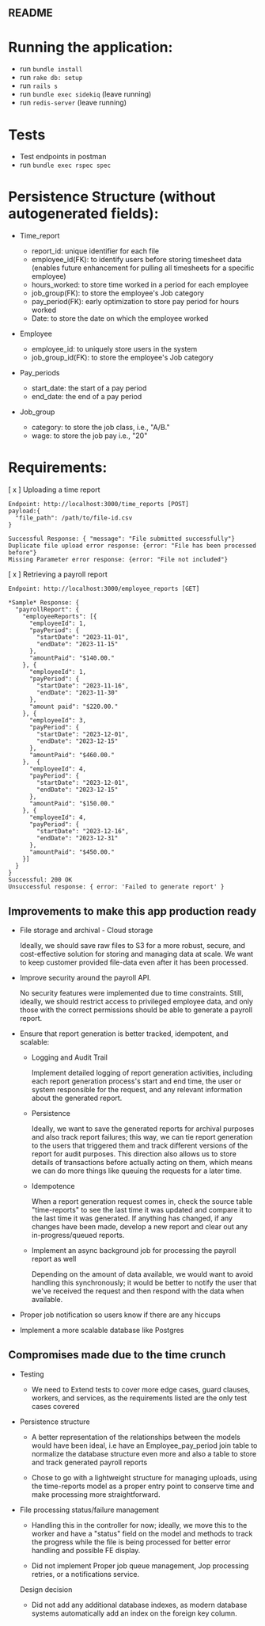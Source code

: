 ## README

# Running the application:

- run `bundle install`
- run `rake db: setup`
- run `rails s`
- run `bundle exec sidekiq` (leave running)
- run `redis-server` (leave running)

# Tests

- Test endpoints in postman
- run `bundle exec rspec spec`

# Persistence Structure (without autogenerated fields):

- Time_report

  - report_id: unique identifier for each file
  - employee_id(FK): to identify users before storing timesheet data (enables future enhancement for pulling all timesheets for a specific employee)
  - hours_worked: to store time worked in a period for each employee
  - job_group(FK): to store the employee's Job category
  - pay_period(FK): early optimization to store pay period for hours worked
  - Date: to store the date on which the employee worked

- Employee

  - employee_id: to uniquely store users in the system
  - job_group_id(FK): to store the employee's Job category

- Pay_periods

  - start_date: the start of a pay period
  - end_date: the end of a pay period

- Job_group

  - category: to store the job class, i.e., "A/B."
  - wage: to store the job pay i.e., "20"

# Requirements:

[ x ] Uploading a time report

```
Endpoint: http://localhost:3000/time_reports [POST]
payload:{
  "file_path": /path/to/file-id.csv
}

Successful Response: { "message": "File submitted successfully"}
Duplicate file upload error response: {error: "File has been processed before"}
Missing Parameter error response: {error: "File not included"}
```

[ x ] Retrieving a payroll report

```
Endpoint: http://localhost:3000/employee_reports [GET]

*Sample* Response: {
  "payrollReport": {
    "employeeReports": [{
      "employeeId": 1,
      "payPeriod": {
        "startDate": "2023-11-01",
        "endDate": "2023-11-15"
      },
      "amountPaid": "$140.00."
    }, {
      "employeeId": 1,
      "payPeriod": {
        "startDate": "2023-11-16",
        "endDate": "2023-11-30"
      },
      "amount paid": "$220.00."
    }, {
      "employeeId": 3,
      "payPeriod": {
        "startDate": "2023-12-01",
        "endDate": "2023-12-15"
      },
      "amountPaid": "$460.00."
    },  {
      "employeeId": 4,
      "payPeriod": {
        "startDate": "2023-12-01",
        "endDate": "2023-12-15"
      },
      "amountPaid": "$150.00."
    }, {
      "employeeId": 4,
      "payPeriod": {
        "startDate": "2023-12-16",
        "endDate": "2023-12-31"
      },
      "amountPaid": "$450.00."
    }]
  }
}
Successful: 200 OK
Unsuccessful response: { error: 'Failed to generate report' }
```

## Improvements to make this app production ready

- File storage and archival - Cloud storage

  Ideally, we should save raw files to S3 for a more robust, secure, and cost-effective solution for storing and managing data at scale. We want to keep customer provided file-data even after it has been processed.

- Improve security around the payroll API.

  No security features were implemented due to time constraints. Still, ideally, we should restrict access to privileged employee data, and only those with the correct permissions should be able to generate a payroll report.

- Ensure that report generation is better tracked, idempotent, and scalable:

  - Logging and Audit Trail

    Implement detailed logging of report generation activities, including each report generation process's start and end time, the user or system responsible for the request, and any relevant information about the generated report.

  - Persistence

    Ideally, we want to save the generated reports for archival purposes and also track report failures; this way, we can tie report generation to the users that triggered them and track different versions of the report for audit purposes. This direction also allows us to store details of transactions before actually acting on them, which means we can do more things like queuing the requests for a later time.

  - Idempotence

    When a report generation request comes in, check the source table "time-reports" to see the last time it was updated and compare it to the last time it was generated. If anything has changed, if any changes have been made, develop a new report and clear out any in-progress/queued reports.

  - Implement an async background job for processing the payroll report as well

    Depending on the amount of data available, we would want to avoid handling this synchronously; it would be better to notify the user that we've received the request and then respond with the data when available.

- Proper job notification so users know if there are any hiccups
- Implement a more scalable database like Postgres

## Compromises made due to the time crunch

- Testing

  - We need to Extend tests to cover more edge cases, guard clauses, workers, and services, as the requirements listed are the only test cases covered

- Persistence structure

  - A better representation of the relationships between the models would have been ideal, i.e have an Employee_pay_period join table to normalize the database structure even more and also a table to store and track generated payroll reports

  - Chose to go with a lightweight structure for managing uploads, using the time-reports model as a proper entry point to conserve time and make processing more straightforward.

- File processing status/failure management

  - Handling this in the controller for now; ideally, we move this to the worker and have a "status" field on the model and methods to track the progress while the file is being processed for better error handling and possible FE display.

  - Did not implement Proper job queue management, Jop processing retries, or a notifications service.

  Design decision

  - Did not add any additional database indexes, as modern database systems automatically add an index on the foreign key column.
